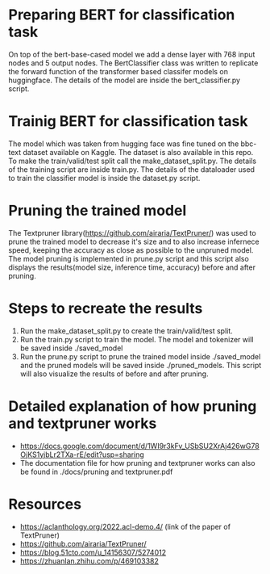 # Preparing BERT for classification task
On top of the bert-base-cased model we add a dense layer with 768 input nodes and 5 output nodes. The BertClassifier class was written to replicate the forward function of the transformer based classifer models on huggingface. The details of the model are inside the bert_classifier.py script.

# Trainig BERT for classification task
The model which was taken from hugging face was fine tuned on the bbc-text dataset available on Kaggle. The dataset is also available in this repo. To make the train/valid/test split call the make_dataset_split.py. The details of the training script are inside train.py. The details of the dataloader used to train the classifier model is inside the dataset.py script.

# Pruning the trained model
The Textpruner library(https://github.com/airaria/TextPruner/) was used to prune the trained model to decrease it's size and to also increase infernece speed, keeping the accuracy as close as possible to the unpruned model. The model pruning is implemented in prune.py script and this script also displays the results(model size, inference time, accuracy) before and after pruning. 

# Steps to recreate the results
1. Run the make_dataset_split.py to create the train/valid/test split.
2. Run the train.py script to train the model. The model and tokenizer will be saved inside ./saved_model
3. Run the prune.py script to prune the trained model inside ./saved_model and the pruned models will be saved inside ./pruned_models. This script will also visualize the results of before and after pruning.

# Detailed explanation of how pruning and textpruner works
* https://docs.google.com/document/d/1WI9r3kFv_USbSU2XrAj426wG78OjKS1yjbLr2TXa-rE/edit?usp=sharing
* The documentation file for how pruning and textpruner works can also be found in ./docs/pruning and textpruner.pdf

# Resources 
* https://aclanthology.org/2022.acl-demo.4/ (link of the paper of TextPruner)
* https://github.com/airaria/TextPruner/
* https://blog.51cto.com/u_14156307/5274012
* https://zhuanlan.zhihu.com/p/469103382
